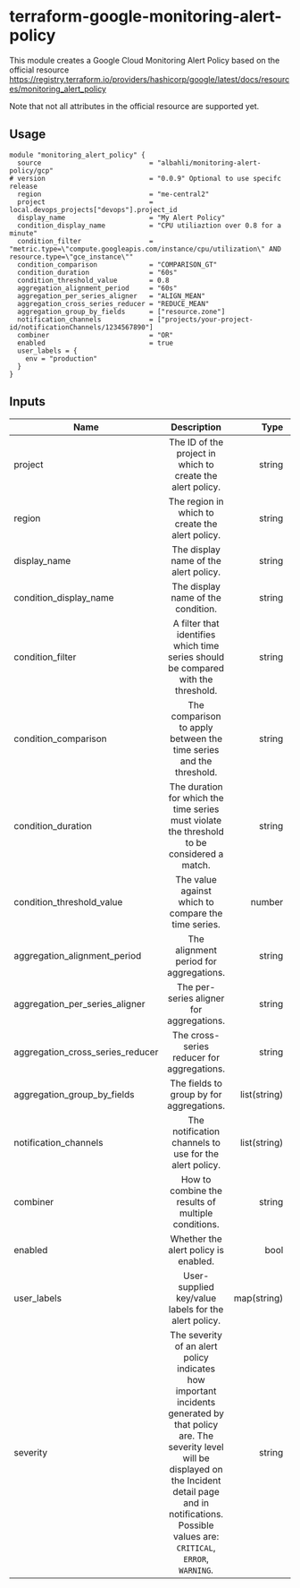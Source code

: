 # terraform-google-monitoring-alert-policy

This module creates a Google Cloud Monitoring Alert Policy based on the official resource https://registry.terraform.io/providers/hashicorp/google/latest/docs/resources/monitoring_alert_policy

Note that not all attributes in the official resource are supported yet.


## Usage

``` hcl
module "monitoring_alert_policy" {
  source                           = "albahli/monitoring-alert-policy/gcp"
# version                          = "0.0.9" Optional to use specifc release
  region                           = "me-central2"
  project                          = local.devops_projects["devops"].project_id
  display_name                     = "My Alert Policy"
  condition_display_name           = "CPU utiliaztion over 0.8 for a minute"
  condition_filter                 = "metric.type=\"compute.googleapis.com/instance/cpu/utilization\" AND resource.type=\"gce_instance\""
  condition_comparison             = "COMPARISON_GT"
  condition_duration               = "60s"
  condition_threshold_value        = 0.8
  aggregation_alignment_period     = "60s"
  aggregation_per_series_aligner   = "ALIGN_MEAN"
  aggregation_cross_series_reducer = "REDUCE_MEAN"
  aggregation_group_by_fields      = ["resource.zone"]
  notification_channels            = ["projects/your-project-id/notificationChannels/1234567890"]
  combiner                         = "OR"
  enabled                          = true
  user_labels = {
    env = "production"
  }
}
```

## Inputs
| Name                               |	Description                                                                                                                                                                                                                                 | Type         |	Default        |	Required |
| ---------------------------------- |:--------------------------------------------------------------------------------------------------------------------------------------------------------------------------------------------------------------------------------------------:| ------------:| ---------------:| ----------|
| project                            | The ID of the project in which to create the alert policy.                       	                                                                                                                                                          | string       | n/a	           | yes       |
| region	                           | The region in which to create the alert policy.	                                                                                                                                                                                            | string       | "us-central1"   | no        |
| display_name	                     |  The display name of the alert policy.	                                                                                                                                                                                                      | string       | n/a	           | yes       |
| condition_display_name	           |  The display name of the condition.	                                                                                                                                                                                                        | string       | n/a	           | yes       |
| condition_filter	                 |  A filter that identifies which time series should be compared with the threshold.	                                                                                                                                                          | string       | n/a	           | yes       |
| condition_comparison	             |  The comparison to apply between the time series and the threshold.	                                                                                                                                                                        | string       | n/a             | yes       |
| condition_duration	               |  The duration for which the time series must violate the threshold to be considered a match.                                                                                                                                                 |	string       | n/a	           | yes       |
| condition_threshold_value	         |  The value against which to compare the time series.                                                                                                                                                                                         |	number       | n/a	           | yes       |
| aggregation_alignment_period	     |  The alignment period for aggregations.                                                                                                                                                                                                      | string       | n/a             | yes       |
| aggregation_per_series_aligner	   |  The per-series aligner for aggregations.                                                                                                                                                                                                    | string       | n/a             | yes       |
| aggregation_cross_series_reducer	 |  The cross-series reducer for aggregations.                                                                                                                                                                                                  |	string       | n/a             | yes       |
| aggregation_group_by_fields	       |  The fields to group by for aggregations.	                                                                                                                                                                                                  | list(string) | n/a	           | yes       |
| notification_channels	             |  The notification channels to use for the alert policy.                                                                                                                                                                                      |	list(string) | n/a	           | yes       |
| combiner	                         |  How to combine the results of multiple conditions.                                                                                                                                                                                          | string       | n/a             | yes       |
| enabled	                           |  Whether the alert policy is enabled.	                                                                                                                                                                                                      | bool	       | true            | no        |
| user_labels	                       |  User-supplied key/value labels for the alert policy.	                                                                                                                                                                                      | map(string)	 | {}              | no        |
| severity	                         |  The severity of an alert policy indicates how important incidents generated by that policy are. The severity level will be displayed on the Incident detail page and in notifications. Possible values are: `CRITICAL`, `ERROR`, `WARNING`. | string	     | n/a             | no        |